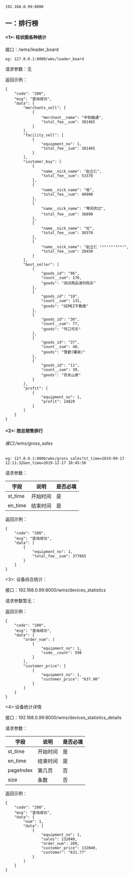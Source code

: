```
192.168.0.99:8000
```



## 一：排行榜



#### <1>: 柱状图各种统计

接口：/wms/leader_board

```
eg: 127.0.0.1:8000/wms/leader_board
```

请求参数：无

返回示例：

```
{
    "code": "200",
    "msg": "查询成功",
    "data": {
        "merchants_sell": [
            {
                "merchant__name": "中软融通",
                "total_fee__sum": 381465
            }
        ],
        "facility_sell": [
            {
                "equipment_no": 1,
                "total_fee__sum": 381465
            }
        ],
        "customer_buy": [
            {
                "name__nick_name": "赵立仁",
                "total_fee__sum": 53370
            },
            {
                "name__nick_name": "栋",
                "total_fee__sum": 40900
            },
            {
                "name__nick_name": "等风吹过",
                "total_fee__sum": 36890
            },
            {
                "name__nick_name": "伦",
                "total_fee__sum": 30370
            },
            {
                "name__nick_name": "赵立仁 ¹³⁹¹¹⁶⁷⁰⁹⁰¹",
                "total_fee__sum": 20450
            }
        ],
        "best_seller": [
            {
                "goods_id": "96",
                "count__sum": 176,
                "goods": "测试商品请勿购买"
            },
            {
                "goods_id": "10",
                "count__sum": 131,
                "goods": "GEMEZ干脆面"
            },
            {
                "goods_id": "36",
                "count__sum": 77,
                "goods": "可口可乐"
            },
            {
                "goods_id": "37",
                "count__sum": 48,
                "goods": "雪碧(罐装)"
            },
            {
                "goods_id": "11",
                "count__sum": 39,
                "goods": "农夫山泉"
            }
        ],
        "profit": [
            {
                "equipment_no": 1,
                "profit": 14820
            }
        ]
    }
}
```



#### <2>: 按总销售排行

###### 接口:/wms/gross_sales

```
eg: 127.0.0.1:8000/wms/gross_sales?st_time=2019-09-17 12:11:32&en_time=2019-12-17 10:45:56
```

请求参数：

| 字段    | 说明     | 是否必填 |
| ------- | -------- | -------- |
| st_time | 开始时间 | 是       |
| en_time | 结束时间 | 是       |

返回示例：

```
{
    "code": "200",
    "msg": "查询成功",
    "data": [
        {
            "equipment_no": 1,
            "total_fee__sum": 377665
        }
    ]
}
```

<3>: 设备综合统计：

接口：192.168.0.99:8000/wms/devices_statistics

请求参数暂无：

返回示例：

```
{
    "code": "200",
    "msg": "查询成功",
    "data": {
        "order_num": [
            {
                "equipment_no": 1,
                "code__count": 598
            }
        ],
        "customer_price": [
            {
                "equipment_no": 1,
                "customer_price": "637.90"
            }
        ]
    }
}
```

<4>:设备统计详情

接口：192.168.0.99:8000/wms/devices_statistics_details

请求参数：

| 字段      | 说明     | 是否必填 |
| --------- | -------- | -------- |
| st_time   | 开始时间 | 是       |
| en_time   | 结束时间 | 是       |
| pageIndex | 第几页   | 否       |
| size      | 条数     | 否       |

返回示例：

```
{
    "code": "200",
    "msg": "查询成功",
    "data": {
        "num": 1,
        "data": [
            {
                "equipment_no": 1,
                "sales": 132040,
                "order_num": 209,
                "customer_price": 132040,
                "customer": "631.77"
            }
        ]
    }
}
```

